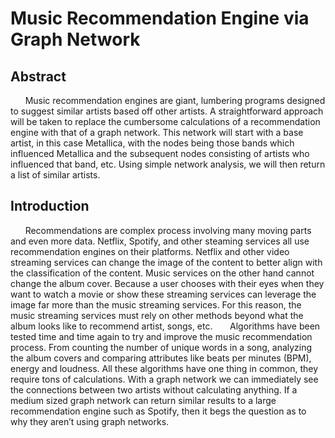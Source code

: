 # Music Recommendation Engine via Graph Network
## Abstract

&nbsp;&nbsp;&nbsp;&nbsp;&nbsp;&nbsp;Music recommendation engines are giant, lumbering programs designed to suggest
similar artists based off other artists. A straightforward approach will be taken to replace the
cumbersome calculations of a recommendation engine with that of a graph network. This
network will start with a base artist, in this case Metallica, with the nodes being those bands
which influenced Metallica and the subsequent nodes consisting of artists who influenced that
band, etc. Using simple network analysis, we will then return a list of similar artists.
## Introduction

&nbsp;&nbsp;&nbsp;&nbsp;&nbsp;&nbsp;Recommendations are complex process involving many moving parts and even more
data. Netflix, Spotify, and other steaming services all use recommendation engines on their
platforms. Netflix and other video streaming services can change the image of the content to
better align with the classification of the content. Music services on the other hand cannot change
the album cover. Because a user chooses with their eyes when they want to watch a movie or
show these streaming services can leverage the image far more than the music streaming
services. For this reason, the music streaming services must rely on other methods beyond what
the album looks like to recommend artist, songs, etc.
&nbsp;&nbsp;&nbsp;&nbsp;&nbsp;&nbsp;Algorithms have been tested time and time again to try and improve the music
recommendation process. From counting the number of unique words in a song, analyzing the
album covers and comparing attributes like beats per minutes (BPM), energy and loudness. All
these algorithms have one thing in common, they require tons of calculations. With a graph
network we can immediately see the connections between two artists without calculating
anything. If a medium sized graph network can return similar results to a large recommendation
engine such as Spotify, then it begs the question as to why they aren’t using graph networks.


